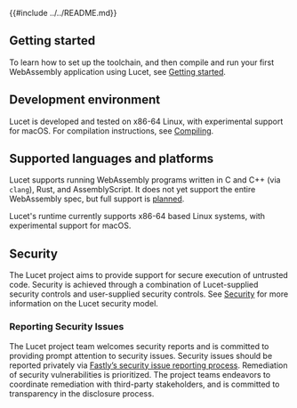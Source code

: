 {{#include ../../README.md}}

## Getting started

To learn how to set up the toolchain, and then compile and run your first WebAssembly application
using Lucet, see [Getting started](./Getting-started.md).

## Development environment

Lucet is developed and tested on x86-64 Linux, with experimental support for macOS. For compilation
instructions, see [Compiling](./Compiling.md).

## Supported languages and platforms

Lucet supports running WebAssembly programs written in C and C++ (via `clang`), Rust, and
AssemblyScript. It does not yet support the entire WebAssembly spec, but full support is
[planned](./lucet-spectest.md).

Lucet's runtime currently supports x86-64 based Linux systems, with experimental support for macOS.

## Security

The Lucet project aims to provide support for secure execution of untrusted code. Security is
achieved through a combination of Lucet-supplied security controls and user-supplied security
controls. See [Security](./Security.md) for more information on the Lucet security model.

### Reporting Security Issues

The Lucet project team welcomes security reports and is committed to providing prompt attention to
security issues. Security issues should be reported privately via [Fastly’s security issue reporting
process](https://www.fastly.com/security/report-security-issue). Remediation of security
vulnerabilities is prioritized. The project teams endeavors to coordinate remediation with
third-party stakeholders, and is committed to transparency in the disclosure process.

